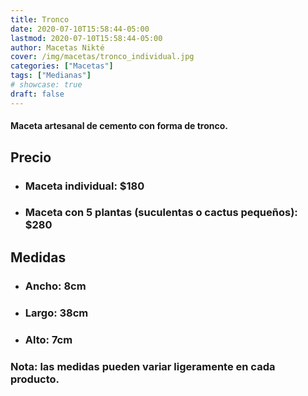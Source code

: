 ```yaml
---
title: Tronco
date: 2020-07-10T15:58:44-05:00
lastmod: 2020-07-10T15:58:44-05:00
author: Macetas Nikté
cover: /img/macetas/tronco_individual.jpg
categories: ["Macetas"]
tags: ["Medianas"]
# showcase: true
draft: false
---
```


#### Maceta artesanal de cemento con forma de tronco.

## Precio
- ### Maceta individual: $180
- ### Maceta con 5 plantas (suculentas o cactus pequeños): $280

## Medidas
- ### Ancho: 8cm
- ### Largo: 38cm
- ### Alto: 7cm
### Nota: las medidas pueden variar ligeramente en cada producto.
<!--more-->


